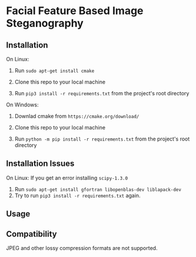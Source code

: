# Facial Feature Based Image Steganography 



Installation
------------

On Linux:

1. Run ``` sudo apt-get install cmake ```

2. Clone this repo to your local machine

3. Run ``` pip3 install -r requirements.txt ``` from the project's root directory

On Windows:

1. Downlad cmake from ```https://cmake.org/download/```

2. Clone this repo to your local machine

3. Run ``` python -m pip install -r requirements.txt ``` from the project's root directory

Installation Issues
------------

On Linux:
If you get an error installing ```scipy-1.3.0``` 
1. Run ```sudo apt-get install gfortran libopenblas-dev liblapack-dev```
2. Try to run ``` pip3 install -r requirements.txt ``` again.

Usage
-----




Compatibility
-----------
JPEG and other lossy compression formats are not supported. 
